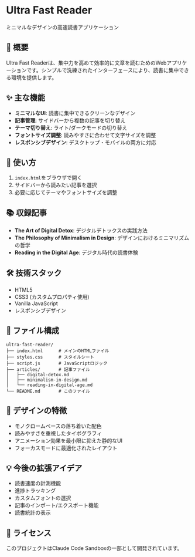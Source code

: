 # Ultra Fast Reader

ミニマルなデザインの高速読書アプリケーション

## 🎯 概要

Ultra Fast Readerは、集中力を高めて効率的に文章を読むためのWebアプリケーションです。シンプルで洗練されたインターフェースにより、読書に集中できる環境を提供します。

## ✨ 主な機能

- **ミニマルなUI**: 読書に集中できるクリーンなデザイン
- **記事管理**: サイドバーから複数の記事を切り替え
- **テーマ切り替え**: ライト/ダークモードの切り替え
- **フォントサイズ調整**: 読みやすさに合わせて文字サイズを調整
- **レスポンシブデザイン**: デスクトップ・モバイルの両方に対応

## 🚀 使い方

1. `index.html`をブラウザで開く
2. サイドバーから読みたい記事を選択
3. 必要に応じてテーマやフォントサイズを調整

## 📚 収録記事

- **The Art of Digital Detox**: デジタルデトックスの実践方法
- **The Philosophy of Minimalism in Design**: デザインにおけるミニマリズムの哲学
- **Reading in the Digital Age**: デジタル時代の読書体験

## 🛠 技術スタック

- HTML5
- CSS3 (カスタムプロパティ使用)
- Vanilla JavaScript
- レスポンシブデザイン

## 📂 ファイル構成

```
ultra-fast-reader/
├── index.html      # メインのHTMLファイル
├── styles.css      # スタイルシート
├── script.js       # JavaScriptロジック
├── articles/       # 記事ファイル
│   ├── digital-detox.md
│   ├── minimalism-in-design.md
│   └── reading-in-digital-age.md
└── README.md       # このファイル
```

## 🎨 デザインの特徴

- モノクロームベースの落ち着いた配色
- 読みやすさを重視したタイポグラフィ
- アニメーション効果を最小限に抑えた静的なUI
- フォーカスモードに最適化されたレイアウト

## 💡 今後の拡張アイデア

- 読書速度の計測機能
- 進捗トラッキング
- カスタムフォントの選択
- 記事のインポート/エクスポート機能
- 読書統計の表示

## 📝 ライセンス

このプロジェクトはClaude Code Sandboxの一部として開発されています。